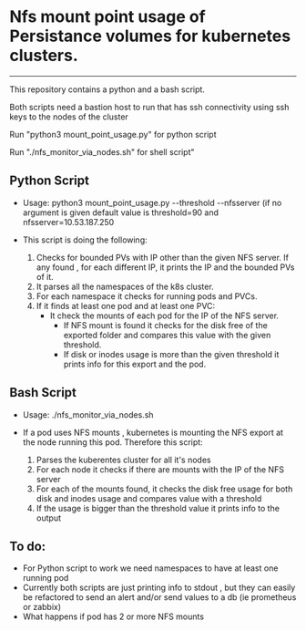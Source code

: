 # Nfs mount point usage of Persistance volumes for kubernetes clusters.
---

This repository contains a python and a bash script.

Both scripts need a bastion host to run that has ssh connectivity using ssh keys to the nodes of the cluster

Run "python3 mount_point_usage.py" for python script

Run "./nfs_monitor_via_nodes.sh" for shell script"

## Python Script

- Usage: python3 mount_point_usage.py --threshold <INT> --nfsserver <STR> (if no argument is given default value is threshold=90 and nfsserver=10.53.187.250

- This script is doing the following:
  1. Checks for bounded PVs with IP other than the given NFS server. If any found , for each different IP, it prints the IP and the bounded PVs of it.
  2. It parses all the namespaces of the k8s cluster.
  3. For each namespace it checks for running pods and PVCs.
  4. If it finds at least one pod and at least one PVC:
     - It check the mounts of each pod for the IP of the NFS server.
       - If NFS mount is found it checks for the disk free of the exported folder and compares this value with the given threshold.
       - If disk or inodes usage is more than the given threshold it prints info for this export and the pod.

## Bash Script

- Usage: ./nfs_monitor_via_nodes.sh

- If a pod uses NFS mounts , kubernetes is mounting the NFS export at the node running this pod.
  Therefore this script:
  1. Parses the kuberentes cluster for all it's nodes
  2. For each node it checks if there are mounts with the IP of the NFS server
  3. For each of the mounts found, it checks the disk free usage for both disk and inodes usage and compares value with a threshold
  4. If the usage is bigger than the threshold value it prints info to the output 


## To do:

- For Python script to work we need namespaces to have at least one running pod
- Currently both scripts are just printing info to stdout , but they can easily be refactored to send an alert and/or send values to a db (ie prometheus or zabbix)
- What happens if pod has 2 or more NFS mounts
